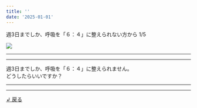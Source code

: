 ```yaml
---
title: ''
date: '2025-01-01'
---
```

週3日までしか、呼吸を「６：４」に整えられない方から 1/5

![](/images/03c.jpg)
***
***
週3日までしか、呼吸を「６：４」に整えられません。  
どうしたらいいですか？
***
***
[ ↲ 戻る ](/posts/3)
